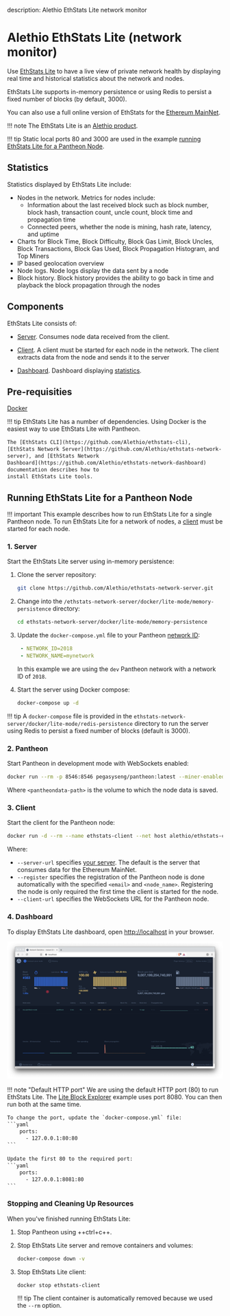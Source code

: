 description: Alethio EthStats Lite network monitor
<!--- END of page meta data -->

# Alethio EthStats Lite (network monitor)

Use [EthStats Lite](https://github.com/Alethio?utf8=%E2%9C%93&q=ethstats&type=&language=javascript)
to have a live view of private network health by displaying real time and historical statistics 
about the network and nodes.

EthStats Lite supports in-memory persistence or using Redis to persist a fixed number of blocks
(by default, 3000). 

You can also use a full online version of EthStats for the [Ethereum MainNet](https://ethstats.io).

!!! note 
    The EthStats Lite is an [Alethio product](https://company.aleth.io/developers).

!!! tip
    Static local ports 80 and 3000 are used in the example [running EthStats Lite 
    for a Pantheon Node](#running-ethstats-lite-for-a-pantheon-node).  

## Statistics

Statistics displayed by EthStats Lite include: 

* Nodes in the network. Metrics for nodes include:
    - Information about the last received block such as block number, 
block hash, transaction count, uncle count, block time and propagation time 
    - Connected peers, whether the node is mining, hash rate, latency, and uptime
* Charts for Block Time, Block Difficulty, Block Gas Limit, Block Uncles, Block Transactions, Block Gas Used, 
Block Propagation Histogram, and Top Miners
* IP based geolocation overview
* Node logs. Node logs display the data sent by a node
* Block history.  Block history provides the ability to go back in time and playback the block propagation
 through the nodes
 
## Components 

EthStats Lite consists of: 

* [Server](https://github.com/Alethio/ethstats-network-server). Consumes node data received from the 
client. 

* [Client](https://github.com/Alethio/ethstats-cli). A client must be started for each node in the network.
The client extracts data from the node and sends it to the server

* [Dashboard](https://github.com/Alethio/ethstats-network-dashboard). Dashboard displaying [statistics](#statistics).

## Pre-requisities 

[Docker](https://docs.docker.com/install/)

!!! tip
    EthStats Lite has a number of dependencies. Using Docker is the easiest way to
    use EthStats Lite with Pantheon.
    
    The [EthStats CLI](https://github.com/Alethio/ethstats-cli),
    [EthStats Network Server](https://github.com/Alethio/ethstats-network-server), and [EthStats Network
    Dashboard](https://github.com/Alethio/ethstats-network-dashboard) documentation describes how to 
    install EthStats Lite tools. 

## Running EthStats Lite for a Pantheon Node

!!! important
    This example describes how to run EthStats Lite for a single Pantheon node.
    To run EthStats Lite for a network of nodes, a [client](#3-client) must be started for each node. 

### 1. Server

Start the EthStats Lite server using in-memory persistence: 

1. Clone the server repository: 

    ```bash
    git clone https://github.com/Alethio/ethstats-network-server.git
    ```

1. Change into the `/ethstats-network-server/docker/lite-mode/memory-persistence` directory:
   
    ```bash
    cd ethstats-network-server/docker/lite-mode/memory-persistence
    ```

1. Update the `docker-compose.yml` file to your Pantheon [network ID](../../Configuring-Pantheon/NetworkID-And-ChainID.md):
    
    ```yaml
     - NETWORK_ID=2018
     - NETWORK_NAME=mynetwork
    ```
    
    In this example we are using the `dev` Pantheon network with a network ID of `2018`.
    
1. Start the server using Docker compose: 

    ```bash
    docker-compose up -d
    ```
   
!!! tip
    A `docker-compose` file is provided in the `ethstats-network-server/docker/lite-mode/redis-persistence`
    directory to run the server using Redis to persist a fixed number of blocks (default is 3000).

### 2. Pantheon 

Start Pantheon in development mode with WebSockets enabled:

```bash
docker run --rm -p 8546:8546 pegasyseng/pantheon:latest --miner-enabled --miner-coinbase fe3b557e8fb62b89f4916b721be55ceb828dbd73 --rpc-http-cors-origins="all" --rpc-ws-enabled --network=dev
```

Where `<pantheondata-path>` is the volume to which the node data is saved. 

### 3. Client 

Start the client for the Pantheon node:  

```bash
docker run -d --rm --name ethstats-client --net host alethio/ethstats-cli --register --account-email <email> --node-name <node_name> --server-url http://localhost:3000 --client-url ws://127.0.0.1:8546
```

Where: 

* `--server-url` specifies [your server](#1-server). The default is the server that consumes data for the Ethereum MainNet.
* `--register` specifies the registration of the Pantheon node is done automatically with the specified `<email>` and `<node_name>`. 
Registering the node is only required the first time the client is started for the node.
* `--client-url` specifies the WebSockets URL for the Pantheon node.    

### 4. Dashboard 

To display EthStats Lite dashboard, open [http://localhost](http://localhost) in your browser. 

![Alethio EthStats Lite Dashboard](ethstats.png)

!!! note "Default HTTP port"
    We are using the default HTTP port (80) to run EthStats Lite. The [Lite Block Explorer](Lite-Block-Explorer.md) 
    example uses port 8080. You can then run both at the same time.
 
    To change the port, update the `docker-compose.yml` file:
    ```yaml
        ports:
          - 127.0.0.1:80:80
    ```
    
    Update the first 80 to the required port:
    ```yaml
        ports:
          - 127.0.0.1:8081:80
    ```

### Stopping and Cleaning Up Resources

When you've finished running EthStats Lite:

1. Stop Pantheon using ++ctrl+c++.  

1. Stop EthStats Lite server and remove containers and volumes: 

    ```bash
    docker-compose down -v
    ```  
  
1. Stop EthStats Lite client: 
   
    ```bash
    docker stop ethstats-client
    ```
    
    !!! tip
        The client container is automatically removed because we used the `--rm` option.